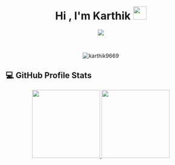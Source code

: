 <h1 align="center">Hi , I'm Karthik <img src="https://media.giphy.com/media/hvRJCLFzcasrR4ia7z/giphy.gif" width="35"></h1>
<p align="center">
  <a href="https://github.com/DenverCoder1/readme-typing-svg"><img src="https://readme-typing-svg.herokuapp.com?lines=Web+Developer&center=true&width=500&height=50"></a>
</p>


<br>

<p align="center"> 
	<img src="https://komarev.com/ghpvc/?username=karthik9669&label=Profile%20views&color=0e75b6&style=plastic" alt="karthik9669" /> 
</p>






## 💻 GitHub Profile Stats
  <p align="center">
<a href="https://github.com/karthik9669">
  <img height="180em" src="https://github-readme-stats-eight-theta.vercel.app/api?username=karthik9669&show_icons=true&theme=algolia&include_all_commits=true&count_private=true"/>
  <img height="180em" src="https://github-readme-stats-eight-theta.vercel.app/api/top-langs/?username=Tharun0102&layout=compact&langs_count=8&theme=algolia"/>
</a>
</p>


<p align="center">
<a href="https://linkedin.com/in/"><img src=""/></a>
<a href="mailto:"><img src=""/></a>
<a href="https://instagram.com/"><img src=""/></a>
</p>

